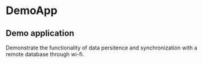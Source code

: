 # DemoApp
## Demo application
Demonstrate the functionality of data persitence and 
synchronization with a remote database through wi-fi.

